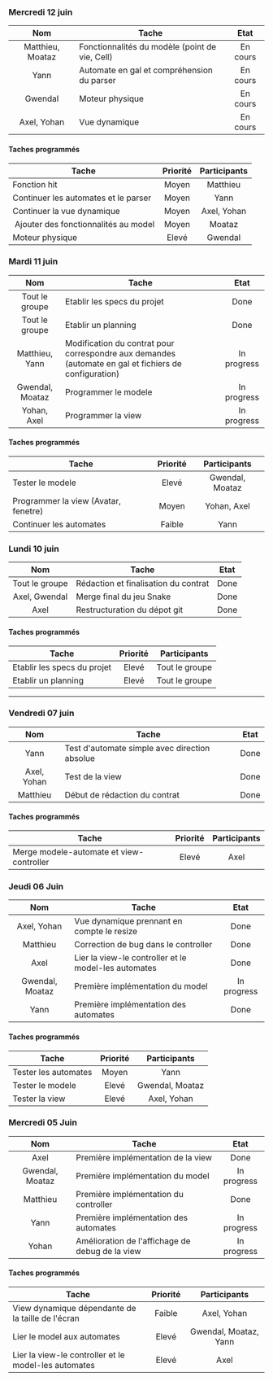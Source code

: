 ### Mercredi 12 juin
| Nom | Tache | Etat |
|:-:|---|:-:|
| Matthieu, Moataz | Fonctionnalités du modèle (point de vie, Cell) | En cours |
| Yann | Automate en gal et compréhension du parser | En cours |
| Gwendal | Moteur physique | En cours |
| Axel, Yohan | Vue dynamique | En cours |

#### Taches programmés
| Tache | Priorité | Participants |
| --- | :-: | :-: |
| Fonction hit | Moyen | Matthieu |
| Continuer les automates et le parser| Moyen | Yann |
| Continuer la vue dynamique | Moyen | Axel, Yohan |
| Ajouter des fonctionnalités au model | Moyen | Moataz |
| Moteur physique | Elevé | Gwendal |

### Mardi 11 juin
| Nom | Tache | Etat |
|:-:|---|:-:|
| Tout le groupe | Etablir les specs du projet | Done |
| Tout le groupe | Etablir un planning | Done |
| Matthieu, Yann | Modification du contrat pour correspondre aux demandes (automate en gal et fichiers de configuration) | In progress |
| Gwendal, Moataz | Programmer le modele | In progress |
| Yohan, Axel | Programmer la view | In progress |

#### Taches programmés
| Tache | Priorité | Participants |
| --- | :-: | :-: |
| Tester le modele | Elevé | Gwendal, Moataz |
| Programmer la view (Avatar, fenetre) | Moyen | Yohan, Axel |
| Continuer les automates | Faible | Yann |

### Lundi 10 juin
| Nom | Tache | Etat |
|:-:|---|:-:|
| Tout le groupe | Rédaction et finalisation du contrat | Done |
| Axel, Gwendal | Merge final du jeu Snake | Done |
| Axel | Restructuration du dépot git | Done |

#### Taches programmés

| Tache | Priorité | Participants |
| --- | :-: | :-: |
| Etablir les specs du projet | Elevé | Tout le groupe |
| Etablir un planning | Elevé | Tout le groupe |

---


### Vendredi 07 juin
| Nom | Tache | Etat |
|:-:|---|:-:|
| Yann | Test d'automate simple avec direction absolue | Done |
| Axel, Yohan | Test de la view | Done |
| Matthieu | Début de rédaction du contrat | Done |

#### Taches programmés

| Tache | Priorité | Participants |
| --- | :-: | :-: |
| Merge modele-automate et view-controller | Elevé | Axel |

### Jeudi 06 Juin

| Nom | Tache | Etat |
|:-:|---|:-:|
| Axel, Yohan | Vue dynamique prennant en compte le resize | Done |
| Matthieu | Correction de bug dans le controller | Done |
| Axel | Lier la view-le controller et le model-les automates | Done |
| Gwendal, Moataz | Première implémentation du model | In progress |
| Yann | Première implémentation des automates | Done |

#### Taches programmés

| Tache | Priorité | Participants |
| --- | :-: | :-: |
| Tester les automates | Moyen | Yann |
| Tester le modele | Elevé | Gwendal, Moataz |
| Tester la view | Elevé | Axel, Yohan |

### Mercredi 05 Juin

| Nom | Tache | Etat |
|:-:|---|:-:|
| Axel | Première implémentation de la view | Done |
| Gwendal, Moataz | Première implémentation du model | In progress |
| Matthieu | Première implémentation du controller | Done |
| Yann | Première implémentation des automates | In progress |
| Yohan | Amélioration de l'affichage de debug de la view | In progress |

#### Taches programmés

| Tache | Priorité | Participants |
| --- | :-: | :-: |
| View dynamique dépendante de la taille de l'écran | Faible | Axel, Yohan |
| Lier le model aux automates | Elevé | Gwendal, Moataz, Yann |
| Lier la view-le controller et le model-les automates | Elevé | Axel |



